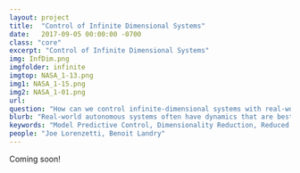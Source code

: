 ```yaml
---
layout: project
title:  "Control of Infinite Dimensional Systems"
date:   2017-09-05 00:00:00 -0700
class: "core"
excerpt: "Control of Infinite Dimensional Systems"
img: InfDim.png
imgfolder: infinite
imgtop: NASA_1-13.png
img1: NASA_1-15.png
img2: NASA_1-01.png
url: 
question: "How can we control infinite-dimensional systems with real-world dynamics?"
blurb: "Real-world autonomous systems often have dynamics that are best described by infinite dimensional systems. For example, PDE-constrained systems that require aerodynamic modeling (UAV control) or structural deformation modeling (soft robotics). Current frameworks for design and simulation of infinite dimensional systems, such as computational fluid dynamics (CFD) and finite element methods (FEM), are well established. However, they often fall short in the context of control applications due to their heavy computational complexity. This project investigates the use of reduced order models to address this shortcoming, especially for use within the framework of model predictive control."
keywords: "Model Predictive Control, Dimensionality Reduction, Reduced Order Modeling"
people: "Joe Lorenzetti, Benoit Landry"
---
```


<div class="project_bib">
Coming soon!
</div>
